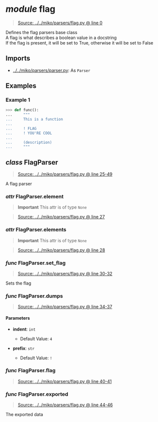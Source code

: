 # *module* **flag**

> [Source: ../../miko/parsers/flag.py @ line 0](../../miko/parsers/flag.py#L0)

Defines the flag parsers base class  
A flag is what describes a boolean value in a docstring  
If the flag is present, it will be set to True, otherwise it will be set to False

## Imports

- [../../miko/parsers/parser.py](../../miko/parsers/parser.py): As `Parser`

## Examples

### Example 1

```python
>>> def func():
...     """
...     This is a function
...
...     ! FLAG
...     ! YOU'RE COOL
...     
...     (description)
...     """
```

## *class* **FlagParser**

> [Source: ../../miko/parsers/flag.py @ line 25-49](../../miko/parsers/flag.py#L25-L49)

A flag parser

### *attr* FlagParser.**element**

> **Important**
> This attr is of type `None`

> [Source: ../../miko/parsers/flag.py @ line 27](../../miko/parsers/flag.py#L27)

### *attr* FlagParser.**elements**

> **Important**
> This attr is of type `None`

> [Source: ../../miko/parsers/flag.py @ line 28](../../miko/parsers/flag.py#L28)

### *func* FlagParser.**set_flag**

> [Source: ../../miko/parsers/flag.py @ line 30-32](../../miko/parsers/flag.py#L30-L32)

Sets the flag

### *func* FlagParser.**dumps**

> [Source: ../../miko/parsers/flag.py @ line 34-37](../../miko/parsers/flag.py#L34-L37)

#### Parameters

- **indent**: `int`
  - Default Value: `4`


- **prefix**: `str`
  - Default Value: `!`


### *func* FlagParser.**flag**

> [Source: ../../miko/parsers/flag.py @ line 40-41](../../miko/parsers/flag.py#L40-L41)

### *func* FlagParser.**exported**

> [Source: ../../miko/parsers/flag.py @ line 44-46](../../miko/parsers/flag.py#L44-L46)

The exported data
